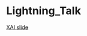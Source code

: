 # Lightning_Talk

<a href="https://github.com/Jezahmoud/Lightning_Talk"></a> [XAI slide](./XAI.html)
